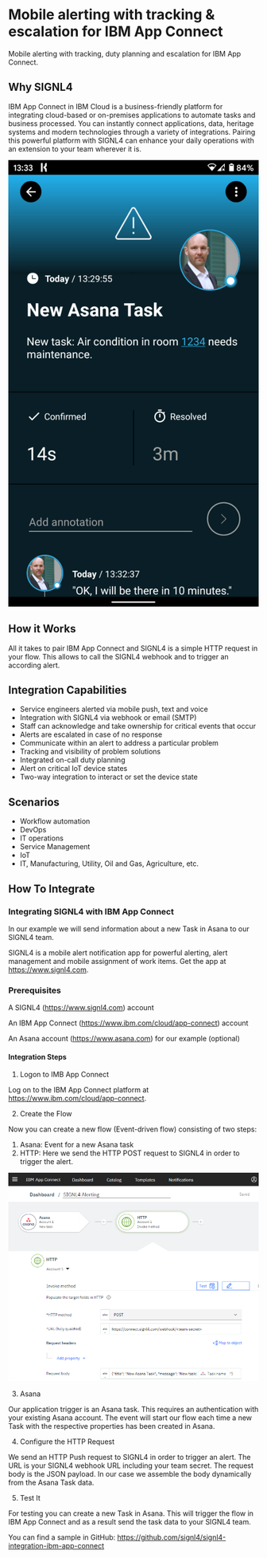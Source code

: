 # Mobile alerting with tracking & escalation for IBM App Connect

Mobile alerting with tracking, duty planning and escalation for IBM App Connect.

## Why SIGNL4

IBM App Connect in IBM Cloud is a business-friendly platform for integrating cloud-based or on-premises applications to automate tasks and business processed. You can instantly connect applications, data, heritage systems and modern technologies through a variety of integrations. Pairing this powerful platform with SIGNL4 can enhance your daily operations with an extension to your team wherever it is.

![SIGNL4](ibm-app-connect-signl4.png)

## How it Works

All it takes to pair IBM App Connect and SIGNL4 is a simple HTTP request in your flow. This allows to call the SIGNL4 webhook and to trigger an according alert.

## Integration Capabilities

- Service engineers alerted via mobile push, text and voice
- Integration with SIGNL4 via webhook or email (SMTP)
- Staff can acknowledge and take ownership for critical events that occur
- Alerts are escalated in case of no response
- Communicate within an alert to address a particular problem
- Tracking and visibility of problem solutions
- Integrated on-call duty planning
- Alert on critical IoT device states
- Two-way integration to interact or set the device state

## Scenarios

- Workflow automation
- DevOps
- IT operations
- Service Management
- IoT
- IT, Manufacturing, Utility, Oil and Gas, Agriculture, etc.

## How To Integrate

### Integrating SIGNL4 with IBM App Connect

In our example we will send information about a new Task in Asana to our SIGNL4 team.

SIGNL4 is a mobile alert notification app for powerful alerting, alert management and mobile assignment of work items. Get the app at https://www.signl4.com.

### Prerequisites

A SIGNL4 (https://www.signl4.com) account

An IBM App Connect (https://www.ibm.com/cloud/app-connect) account

An Asana account (https://www.asana.com) for our example (optional)

#### Integration Steps

1. Logon to IMB App Connect  

Log on to the IBM App Connect platform at https://www.ibm.com/cloud/app-connect.

2. Create the Flow  

Now you can create a new flow (Event-driven flow) consisting of two steps:

1. Asana: Event for a new Asana task
2. HTTP: Here we send the HTTP POST request to SIGNL4 in order to trigger the alert.

![IBM App Connect Flow](ibm-app-connect-flow.png)

3. Asana  

Our application trigger is an Asana task. This requires an authentication with your existing Asana account. The event will start our flow each time a new Task with the respective properties has been created in Asana.

4. Configure the HTTP Request  

We send an HTTP Push request to SIGNL4 in order to trigger an alert. The URL is your SIGNL4 webhook URL including your team secret. The request body is the JSON payload. In our case we assemble the body dynamically from the Asana Task data.

5. Test It  

For testing you can create a new Task in Asana. This will trigger the flow in IBM App Connect and as a result send the task data to your SIGNL4 team.

You can find a sample in GitHub:
https://github.com/signl4/signl4-integration-ibm-app-connect
